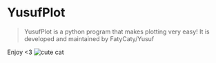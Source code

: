 # YusufPlot
> YusufPlot is a python program that makes plotting very easy!
> It is developed and maintained by FatyCaty/Yusuf

Enjoy <3
![cute cat](https://preview.redd.it/02g1pfot5ds41.jpg?auto=webp&s=450fbae162711eba281b70fd0fb6ac746e530070)
